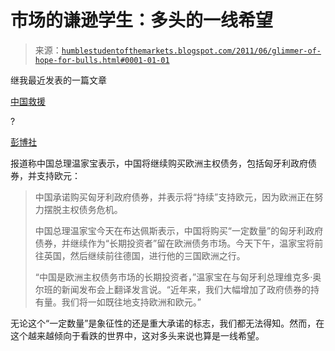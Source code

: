 <!--yml

category: 未分类

date: 2024-05-18 04:19:04

-->

# 市场的谦逊学生：多头的一线希望

> 来源：[`humblestudentofthemarkets.blogspot.com/2011/06/glimmer-of-hope-for-bulls.html#0001-01-01`](https://humblestudentofthemarkets.blogspot.com/2011/06/glimmer-of-hope-for-bulls.html#0001-01-01)

继我最近发表的一篇文章

[中国救援](http://humblestudentofthemarkets.blogspot.com/2011/06/china-to-rescue.html)

?

[彭博社](http://www.bloomberg.com/news/2011-06-25/china-to-buy-hungarian-debt-as-wen-extends-support-to-european-finances.html)

报道称中国总理温家宝表示，中国将继续购买欧洲主权债务，包括匈牙利政府债券，并支持欧元：

> 中国承诺购买匈牙利政府债券，并表示将“持续”支持欧元，因为欧洲正在努力摆脱主权债务危机。
> 
> 中国总理温家宝今天在布达佩斯表示，中国将购买“一定数量”的匈牙利政府债券，并继续作为“长期投资者”留在欧洲债务市场。今天下午，温家宝将前往英国，然后继续前往德国，进行他的三国欧洲之行。
> 
> “中国是欧洲主权债务市场的长期投资者，”温家宝在与匈牙利总理维克多·奥尔班的新闻发布会上翻译发言说。“近年来，我们大幅增加了政府债券的持有量。我们将一如既往地支持欧洲和欧元。”

无论这个“一定数量”是象征性的还是重大承诺的标志，我们都无法得知。然而，在这个越来越倾向于看跌的世界中，这对多头来说也算是一线希望。
